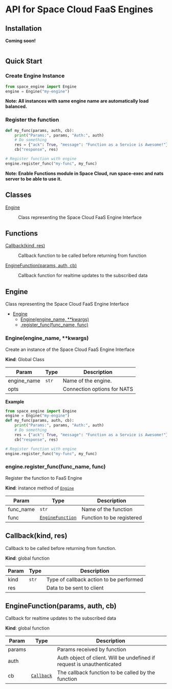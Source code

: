 # API for Space Cloud FaaS Engines

## Installation

**Coming soon!**
```bash
```

## Quick Start

### Create Engine Instance

```python
from space_engine import Engine
engine = Engine("my-engine")
```

**Note: All instances with same engine name are automatically load balanced.**

### Register the function 
```python
def my_func(params, auth, cb):
    print("Params:", params, "Auth:", auth)
    # Do something
    res = {"ack": True, "message": "Function as a Service is Awesome!"}
    cb("response", res)

# Register function with engine
engine.register_func("my-func", my_func)
```

**Note: Enable Functions module in Space Cloud, run space-exec and nats server to be able to use it.**

## Classes

<dl>
<dt><a href="#Engine">Engine</a></dt>
<dd><p>Class representing the Space Cloud FaaS Engine Interface</p>
</dd>
</dl>

## Functions

<dl>
<dt><a href="#Callback">Callback(kind, res)</a></dt>
<dd><p>Callback function to be called before returning from function</p>
</dd>
<dt><a href="#EngineFunction">EngineFunction(params, auth, cb)</a></dt>
<dd><p>Callback function for realtime updates to the subscribed data</p>
</dd>
</dl>

<a name="Engine"></a>

## Engine
Class representing the Space Cloud FaaS Engine Interface
  
* [Engine](#Engine)
    * [Engine(engine_name, **kwargs)](#new_Engine_new)
    * [.register_func(func_name, func)](#Engine+registerFunc)

<a name="new_Engine_new"></a>

### Engine(engine_name, **kwargs)
Create an instance of the Space Cloud FaaS Engine Interface

**Kind**: Global Class

| Param | Type | Description |
| --- | --- | --- |
| engine_name | <code>str</code> | Name of the engine. |
| opts | | Connection options for NATS |

**Example**  
```python
from space_engine import Engine
engine = Engine("my-engine")
def my_func(params, auth, cb):
    print("Params:", params, "Auth:", auth)
    # Do something
    res = {"ack": True, "message": "Function as a Service is Awesome!"}
    cb("response", res)

# Register function with engine
engine.register_func("my-func", my_func)
```
<a name="Engine+registerFunc"></a>

### engine.register_func(func_name, func)
Register the function to FaaS Engine

**Kind**: instance method of [<code>Engine</code>](#Engine)  

| Param | Type | Description |
| --- | --- | --- |
| func_name | <code>str</code> | Name of the function |
| func | [<code>EngineFunction</code>](#EngineFunction) | Function to be registered |

<a name="Callback"></a>

## Callback(kind, res)
Callback to be called before returning from function.

**Kind**: global function  

| Param | Type | Description |
| --- | --- | --- |
| kind | <code>str</code> | Type of callback action to be performed |
| res | | Data to be sent to client |

<a name="EngineFunction"></a>

## EngineFunction(params, auth, cb)
Callback for realtime updates to the subscribed data

**Kind**: global function  

| Param | Type | Description |
| --- | --- | --- |
| params | | Params received by function |
| auth | | Auth object of client. Will be undefined if request is unauthenticated |
| cb | [<code>Callback</code>](#Callback) | The callback function to be called by the function |
